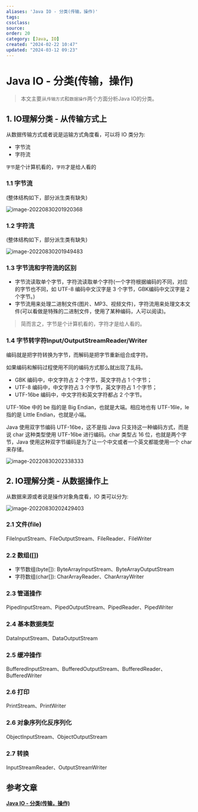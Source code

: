 ```yaml
---
aliases: 'Java IO - 分类(传输，操作)'
tags: 
cssclass:
source:
order: 20
category: [Java, IO]
created: "2024-02-22 10:47"
updated: "2024-03-12 09:23"
---
```


# Java IO - 分类(传输，操作)

> 本文主要从`传输方式`和`数据操作`两个方面分析Java IO的分类。

## 1. IO理解分类 - 从传输方式上

从数据传输方式或者说是运输方式角度看，可以将 IO 类分为:

- 字节流
- 字符流

`字节`是个计算机看的，`字符`才是给人看的

### 1.1 字节流

(整体结构如下，部分派生类有缺失)

![image-20220830201920368](https://cdn.jsdelivr.net/gh/MrJackC/PicGoImages/other/202403120923572.png)

### 1.2 字符流

(整体结构如下，部分派生类有缺失)

![image-20220830201949483](https://cdn.jsdelivr.net/gh/MrJackC/PicGoImages/other/202403120923618.png)

### 1.3 字节流和字符流的区别

- 字节流读取单个字节，字符流读取单个字符(一个字符根据编码的不同，对应的字节也不同，如 UTF-8 编码中文汉字是 3 个字节，GBK编码中文汉字是 2 个字节。)
- 字节流用来处理二进制文件(图片、MP3、视频文件)，字符流用来处理文本文件(可以看做是特殊的二进制文件，使用了某种编码，人可以阅读)。

> 简而言之，字节是个计算机看的，字符才是给人看的。

### 1.4 字节转字符Input/OutputStreamReader/Writer

编码就是把字符转换为字节，而解码是把字节重新组合成字符。

如果编码和解码过程使用不同的编码方式那么就出现了乱码。

- GBK 编码中，中文字符占 2 个字节，英文字符占 1 个字节；
- UTF-8 编码中，中文字符占 3 个字节，英文字符占 1 个字节；
- UTF-16be 编码中，中文字符和英文字符都占 2 个字节。

UTF-16be 中的 be 指的是 Big Endian，也就是大端。相应地也有 UTF-16le，le 指的是 Little Endian，也就是小端。

Java 使用双字节编码 UTF-16be，这不是指 Java 只支持这一种编码方式，而是说 char 这种类型使用 UTF-16be 进行编码。char 类型占 16 位，也就是两个字节，Java 使用这种双字节编码是为了让一个中文或者一个英文都能使用一个 char 来存储。

![image-20220830202338333](https://cdn.jsdelivr.net/gh/MrJackC/PicGoImages/other/202403120923661.png)

## 2. IO理解分类 - 从数据操作上

从数据来源或者说是操作对象角度看，IO 类可以分为:

![image-20220830202429403](https://cdn.jsdelivr.net/gh/MrJackC/PicGoImages/other/202403120923693.png)

### 2.1 文件(file)

FileInputStream、FileOutputStream、FileReader、FileWriter

### 2.2 数组([])

- 字节数组(byte[]): ByteArrayInputStream、ByteArrayOutputStream
- 字符数组(char[]): CharArrayReader、CharArrayWriter

### 2.3 管道操作

PipedInputStream、PipedOutputStream、PipedReader、PipedWriter

### 2.4 基本数据类型

DataInputStream、DataOutputStream

### 2.5 缓冲操作

BufferedInputStream、BufferedOutputStream、BufferedReader、BufferedWriter

### 2.6 打印

PrintStream、PrintWriter

### 2.6 对象序列化反序列化

ObjectInputStream、ObjectOutputStream

### 2.7 转换

InputStreamReader、OutputStreamWriter

## 参考文章

[**Java IO - 分类(传输，操作)**](https://pdai.tech/md/java/io/java-io-basic-category.html)